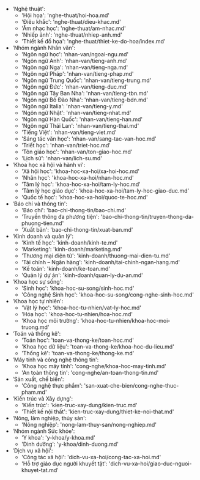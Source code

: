 - 'Nghệ thuật':
    - 'Hội họa': 'nghe-thuat/hoi-hoa.md'
    - 'Điêu khắc': 'nghe-thuat/dieu-khac.md'
    - 'Âm nhạc học': 'nghe-thuat/am-nhac.md'
    - 'Nhiếp ảnh': 'nghe-thuat/nhiep-anh.md'
    - 'Thiết kế đồ họa': 'nghe-thuat/thiet-ke-do-hoa/index.md'
- 'Nhóm ngành Nhân văn':
    - 'Ngôn ngữ học': 'nhan-van/ngoai-ngu.md'
    - 'Ngôn ngữ Anh': 'nhan-van/tieng-anh.md'
    - 'Ngôn ngữ Nga': 'nhan-van/tieng-nga.md'
    - 'Ngôn ngữ Pháp': 'nhan-van/tieng-phap.md'
    - 'Ngôn ngữ Trung Quốc': 'nhan-van/tieng-trung.md'
    - 'Ngôn ngữ Đức': 'nhan-van/tieng-duc.md'
    - 'Ngôn ngữ Tây Ban Nha': 'nhan-van/tieng-tbn.md'
    - 'Ngôn ngữ Bồ Đào Nha': 'nhan-van/tieng-bdn.md'
    - 'Ngôn ngữ Italia': 'nhan-van/tieng-y.md'
    - 'Ngôn ngữ Nhật': 'nhan-van/tieng-nhat.md'
    - 'Ngôn ngữ Hàn Quốc': 'nhan-van/tieng-han.md'
    - 'Ngôn ngữ Thái Lan': 'nhan-van/tieng-thai.md'
    - 'Tiếng Việt': 'nhan-van/tieng-viet.md'
    - 'Sáng tác văn học': 'nhan-van/sang-tac-van-hoc.md'
    - 'Triết học': 'nhan-van/triet-hoc.md'
    - 'Tôn giáo học': 'nhan-van/ton-giao-hoc.md'
    - 'Lịch sử': 'nhan-van/lich-su.md'
- 'Khoa học xã hội và hành vi':
    - 'Xã hội học': 'khoa-hoc-xa-hoi/xa-hoi-hoc.md'
    - 'Nhân học': 'khoa-hoc-xa-hoi/nhan-hoc.md'
    - 'Tâm lý học': 'khoa-hoc-xa-hoi/tam-ly-hoc.md'
    - 'Tâm lý học giáo dục': 'khoa-hoc-xa-hoi/tam-ly-hoc-giao-duc.md'
    - 'Quốc tế học': 'khoa-hoc-xa-hoi/quoc-te-hoc.md'
- 'Báo chí và thông tin':
    - 'Báo chí': 'bao-chi-thong-tin/bao-chi.md'
    - 'Truyền thông đa phương tiện': 'bao-chi-thong-tin/truyen-thong-da-phuong-tien.md'
    - 'Xuất bản': 'bao-chi-thong-tin/xuat-ban.md'
- 'Kinh doanh và quản lý':
    - 'Kinh tế học': 'kinh-doanh/kinh-te.md'
    - 'Marketing': 'kinh-doanh/marketing.md'
    - 'Thương mại điện tử': 'kinh-doanh/thuong-mai-dien-tu.md'
    - 'Tài chính – Ngân hàng': 'kinh-doanh/tai-chinh-ngan-hang.md'
    - 'Kế toán': 'kinh-doanh/ke-toan.md'
    - 'Quản lý dự án': 'kinh-doanh/quan-ly-du-an.md'
- 'Khoa học sự sống':
    - 'Sinh học': 'khoa-hoc-su-song/sinh-hoc.md'
    - 'Công nghệ Sinh học': 'khoa-hoc-su-song/cong-nghe-sinh-hoc.md'
- 'Khoa học tự nhiên':
    - 'Vật lý học': 'khoa-hoc-tu-nhien/vat-ly-hoc.md'
    - 'Hóa học': 'khoa-hoc-tu-nhien/hoa-hoc.md'
    - 'Khoa học môi trường': 'khoa-hoc-tu-nhien/khoa-hoc-moi-truong.md'
- 'Toán và thống kê':
    - 'Toán học': 'toan-va-thong-ke/toan-hoc.md'
    - 'Khoa học dữ liệu': 'toan-va-thong-ke/khoa-hoc-du-lieu.md'
    - 'Thống kê': 'toan-va-thong-ke/thong-ke.md'
- 'Máy tính và công nghệ thông tin':
    - 'Khoa học máy tính': 'cong-nghe/khoa-hoc-may-tinh.md'
    - 'An toàn thông tin': 'cong-nghe/an-toan-thong-tin.md'
- 'Sản xuất, chế biến':
    - 'Công nghệ thực phẩm': 'san-xuat-che-bien/cong-nghe-thuc-pham.md'
- 'Kiến trúc và Xây dựng':
    - 'Kiến trúc': 'kien-truc-xay-dung/kien-truc.md'
    - 'Thiết kế nội thất': 'kien-truc-xay-dung/thiet-ke-noi-that.md'
- 'Nông, lâm nghiệp, thủy sản':
    - 'Nông nghiệp': 'nong-lam-thuy-san/nong-nghiep.md'
- 'Nhóm ngành Sức khỏe':
    - 'Y khoa': 'y-khoa/y-khoa.md'
    - 'Dinh dưỡng': 'y-khoa/dinh-duong.md'
- 'Dịch vụ xã hội':
    - 'Công tác xã hội': 'dich-vu-xa-hoi/cong-tac-xa-hoi.md'
    - 'Hỗ trợ giáo dục người khuyết tật': 'dich-vu-xa-hoi/giao-duc-nguoi-khuyet-tat.md'